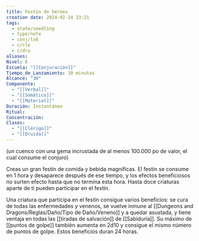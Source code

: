 ```yaml
---
title: Festín de héroes
creation date: 2024-02-14 23:21
tags:
  - state/seedling
  - type/note
  - conj/lv6
  - c/cle
  - c/dru
aliases: 
Nivel: 6
Escuela: "[[Conjuración]]"
Tiempo_de_Lanzamiento: 10 minutos
Alcance: "30"
Componente:
  - "[[Verbal]]"
  - "[[Somático]]"
  - "[[Material]]"
Duración: Instantáneo
Ritual: 
Concentración: 
Clases:
  - "[[Clérigo]]"
  - "[[Druida]]"
---
```

(un cuenco con una gema incrustada de al menos 100.000 po de valor, el cual consume el conjuro)

Creas un gran festín de comida y bebida magníficas. El festín se consume en 1 hora y desaparece después de ese tiempo, y los efectos beneficiosos no surten efecto hasta que no termina esta hora. Hasta doce criaturas aparte de ti pueden participar en el festín.

Una criatura que participa en el festín consigue varios beneficios: se cura de todas las enfermedades y venenos, se vuelve inmune al [[Dungeons and Dragons/Reglas/Daño/Tipo de Daño/Veneno]] y a quedar asustada, y tiene ventaja en todas las [[tiradas de salvación]] de [[Sabiduría]]. Su máximo de [[puntos de golpe]] también aumenta en 2d10 y consigue el mismo número de puntos de golpe. Estos beneficios duran 24 horas.